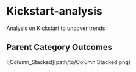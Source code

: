 # Kickstart-analysis
Analysis on Kickstart to uncover trends
## Parent Category Outcomes
![Column_Stacked](path/to/Column Stacked.png)
